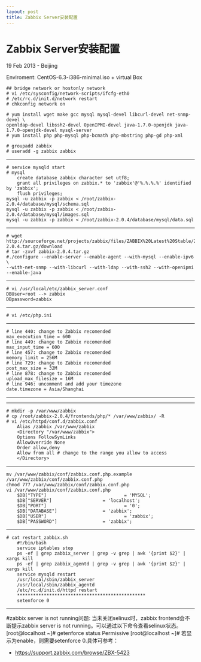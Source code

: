 ```yaml
---
layout: post
title: Zabbix Server安装配置
---
```


Zabbix Server安装配置
========================
19 Feb 2013 - Beijing


Enviroment: CentOS-6.3-i386-minimal.iso + virtual Box

	## bridge network or hostonly network
	# vi /etc/sysconfig/network-scripts/ifcfg-eth0
	# /etc/rc.d/init.d/network restart
	# chkconfig network on

	# yum install wget make gcc mysql mysql-devel libcurl-devel net-snmp-devel \
	openldap-devel libssh2-devel OpenIPMI-devel java-1.7.0-openjdk java-1.7.0-openjdk-devel mysql-server
	# yum install php php-mysql php-bcmath php-mbstring php-gd php-xml

	# groupadd zabbix
	# useradd -g zabbix zabbix
	
*************************************************************************************************

	# service mysqld start
	# mysql
		create database zabbix character set utf8;
		grant all privileges on zabbix.* to 'zabbix'@'%.%.%.%' identified by 'zabbix';
		flush privileges;
	mysql -u zabbix -p zabbix < /root/zabbix-2.0.4/database/mysql/schema.sql
	mysql -u zabbix -p zabbix < /root/zabbix-2.0.4/database/mysql/images.sql
	mysql -u zabbix -p zabbix < /root/zabbix-2.0.4/database/mysql/data.sql
	
*************************************************************************************************

	# wget http://sourceforge.net/projects/zabbix/files/ZABBIX%20Latest%20Stable/2.0.4/zabbix-2.0.4.tar.gz/download
	# tar -zxvf zabbix-2.0.4.tar.gz
	#./configure --enable-server --enable-agent --with-mysql --enable-ipv6  \
	--with-net-snmp --with-libcurl --with-ldap --with-ssh2 --with-openipmi --enable-java

*************************************************************************************************

	# vi /usr/local/etc/zabbix_server.conf
	DBUser=root --> zabbix
	DBpassword=zabbix

*************************************************************************************************

	# vi /etc/php.ini
*************************************************
	# line 440: change to Zabbix recomended
	max_execution_time = 600
	# line 449: change to Zabbix recomended
	max_input_time = 600
	# line 457: change to Zabbix recomended
	memory_limit = 256M
	# line 729: change to Zabbix recomended
	post_max_size = 32M
	# line 878: change to Zabbix recomended
	upload_max_filesize = 16M
	# line 946: uncomment and add your timezone
	date.timezone = Asia/Shanghai
************************************************

************************************************

	# mkdir -p /var/www/zabbix
	# cp /root/zabbix-2.0.4/frontends/php/* /var/www/zabbix/ -R
	# vi /etc/httpd/conf.d/zabbix.conf
		Alias /zabbix /var/www/zabbix
		<Directory "/var/www/zabbix">
		Options FollowSymLinks
		AllowOverride None
		Order allow,deny
		Allow from all # change to the range you allow to access
		</Directory>
************************************************

	mv /var/www/zabbix/conf/zabbix.conf.php.example /var/www/zabbix/conf/zabbix.conf.php
	chmod 777 /var/www/zabbix/conf/zabbix.conf.php
	vi /var/www/zabbix/conf/zabbix.conf.php
		$DB["TYPE"]                             = 'MYSQL';
		$DB["SERVER"]                   = 'localhost';
		$DB["PORT"]                             = '0';
		$DB["DATABASE"]                 = 'zabbix';
		$DB["USER"]                             = 'zabbix';
		$DB["PASSWORD"]                 = 'zabbix';
		
************************************************

	# cat restart_zabbix.sh
		#!/bin/bash
		service iptables stop
		ps -ef | grep zabbix_server | grep -v grep | awk '{print $2}' | xargs kill 
		ps -ef | grep zabbix_agentd | grep -v grep | awk '{print $2}' | xargs kill
		service mysqld restart
		/usr/local/sbin/zabbix_server
		/usr/local/sbin/zabbix_agentd
		/etc/rc.d/init.d/httpd restart
		************************************************
		setenforce 0

************************************************	

#zabbix server is not running问题:
当未关闭selinux时，zabbix frontend会不断提示zabbix server is not running。可以通过以下命令查看selinux状态。
	[root@localhost ~]# getenforce status
	Permissive
	[root@localhost ~]# 
若显示为enable，则需要setenforce 0.具体可参考：

+ <https://support.zabbix.com/browse/ZBX-5423>
